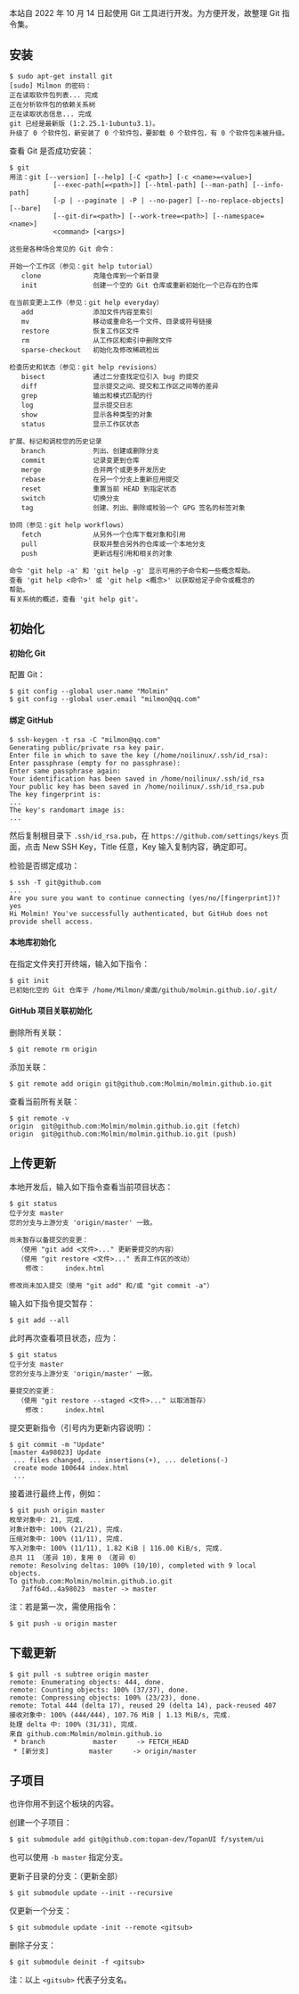 本站自 2022 年 10 月 14 日起使用 Git 工具进行开发。为方便开发，故整理 Git 指令集。

## 安装

```
$ sudo apt-get install git
[sudo] Milmon 的密码： 
正在读取软件包列表... 完成
正在分析软件包的依赖关系树       
正在读取状态信息... 完成       
git 已经是最新版 (1:2.25.1-1ubuntu3.1)。
升级了 0 个软件包，新安装了 0 个软件包，要卸载 0 个软件包，有 0 个软件包未被升级。
```

查看 Git 是否成功安装：

```
$ git
用法：git [--version] [--help] [-C <path>] [-c <name>=<value>]
           [--exec-path[=<path>]] [--html-path] [--man-path] [--info-path]
           [-p | --paginate | -P | --no-pager] [--no-replace-objects] [--bare]
           [--git-dir=<path>] [--work-tree=<path>] [--namespace=<name>]
           <command> [<args>]

这些是各种场合常见的 Git 命令：

开始一个工作区（参见：git help tutorial）
   clone             克隆仓库到一个新目录
   init              创建一个空的 Git 仓库或重新初始化一个已存在的仓库

在当前变更上工作（参见：git help everyday）
   add               添加文件内容至索引
   mv                移动或重命名一个文件、目录或符号链接
   restore           恢复工作区文件
   rm                从工作区和索引中删除文件
   sparse-checkout   初始化及修改稀疏检出

检查历史和状态（参见：git help revisions）
   bisect            通过二分查找定位引入 bug 的提交
   diff              显示提交之间、提交和工作区之间等的差异
   grep              输出和模式匹配的行
   log               显示提交日志
   show              显示各种类型的对象
   status            显示工作区状态

扩展、标记和调校您的历史记录
   branch            列出、创建或删除分支
   commit            记录变更到仓库
   merge             合并两个或更多开发历史
   rebase            在另一个分支上重新应用提交
   reset             重置当前 HEAD 到指定状态
   switch            切换分支
   tag               创建、列出、删除或校验一个 GPG 签名的标签对象

协同（参见：git help workflows）
   fetch             从另外一个仓库下载对象和引用
   pull              获取并整合另外的仓库或一个本地分支
   push              更新远程引用和相关的对象

命令 'git help -a' 和 'git help -g' 显示可用的子命令和一些概念帮助。
查看 'git help <命令>' 或 'git help <概念>' 以获取给定子命令或概念的
帮助。
有关系统的概述，查看 'git help git'。
```

## 初始化

#### 初始化 Git

配置 Git：

```
$ git config --global user.name "Molmin"
$ git config --global user.email "milmon@qq.com"
```

#### 绑定 GitHub

```
$ ssh-keygen -t rsa -C "milmon@qq.com"
Generating public/private rsa key pair.
Enter file in which to save the key (/home/noilinux/.ssh/id_rsa): 
Enter passphrase (empty for no passphrase): 
Enter same passphrase again: 
Your identification has been saved in /home/noilinux/.ssh/id_rsa
Your public key has been saved in /home/noilinux/.ssh/id_rsa.pub
The key fingerprint is:
...
The key's randomart image is:
...
```

然后复制根目录下 `.ssh/id_rsa.pub`，在 `https://github.com/settings/keys` 页面，点击 New SSH Key，Title 任意，Key 输入复制内容，确定即可。

检验是否绑定成功：

```
$ ssh -T git@github.com
...
Are you sure you want to continue connecting (yes/no/[fingerprint])? yes
Hi Molmin! You've successfully authenticated, but GitHub does not provide shell access.
```

#### 本地库初始化

在指定文件夹打开终端，输入如下指令：

```
$ git init
已初始化空的 Git 仓库于 /home/Milmon/桌面/github/molmin.github.io/.git/
```

#### GitHub 项目关联初始化

删除所有关联：

```
$ git remote rm origin
```

添加关联：

```
$ git remote add origin git@github.com:Molmin/molmin.github.io.git
```

查看当前所有关联：

```
$ git remote -v
origin	git@github.com:Molmin/molmin.github.io.git (fetch)
origin	git@github.com:Molmin/molmin.github.io.git (push)
```

## 上传更新

本地开发后，输入如下指令查看当前项目状态：

```
$ git status
位于分支 master
您的分支与上游分支 'origin/master' 一致。

尚未暂存以备提交的变更：
  （使用 "git add <文件>..." 更新要提交的内容）
  （使用 "git restore <文件>..." 丢弃工作区的改动）
	修改：     index.html

修改尚未加入提交（使用 "git add" 和/或 "git commit -a"）
```

输入如下指令提交暂存：

```
$ git add --all
```

此时再次查看项目状态，应为：

```
$ git status
位于分支 master
您的分支与上游分支 'origin/master' 一致。

要提交的变更：
  （使用 "git restore --staged <文件>..." 以取消暂存）
	修改：     index.html
```

提交更新指令（引号内为更新内容说明）：

```
$ git commit -m "Update"
[master 4a98023] Update
 ... files changed, ... insertions(+), ... deletions(-)
 create mode 100644 index.html
 ...
```

接着进行最终上传，例如：

```
$ git push origin master
枚举对象中: 21, 完成.
对象计数中: 100% (21/21), 完成.
压缩对象中: 100% (11/11), 完成.
写入对象中: 100% (11/11), 1.82 KiB | 116.00 KiB/s, 完成.
总共 11 （差异 10），复用 0 （差异 0）
remote: Resolving deltas: 100% (10/10), completed with 9 local objects.
To github.com:Molmin/molmin.github.io.git
   7aff64d..4a98023  master -> master
```

注：若是第一次，需使用指令：

```
$ git push -u origin master
```

## 下载更新

```
$ git pull -s subtree origin master
remote: Enumerating objects: 444, done.
remote: Counting objects: 100% (37/37), done.
remote: Compressing objects: 100% (23/23), done.
remote: Total 444 (delta 17), reused 29 (delta 14), pack-reused 407
接收对象中: 100% (444/444), 107.76 MiB | 1.13 MiB/s, 完成.
处理 delta 中: 100% (31/31), 完成.
来自 github.com:Molmin/molmin.github.io
 * branch            master     -> FETCH_HEAD
 * [新分支]          master     -> origin/master
```

## 子项目

也许你用不到这个板块的内容。

创建一个子项目：

```
$ git submodule add git@github.com:topan-dev/TopanUI f/system/ui
```

也可以使用 `-b master` 指定分支。

更新子目录的分支：（更新全部）

```
$ git submodule update --init --recursive
```

仅更新一个分支：

```
$ git submodule update -init --remote <gitsub>
```

删除子分支：

```
$ git submodule deinit -f <gitsub>
```

注：以上 `<gitsub>` 代表子分支名。
